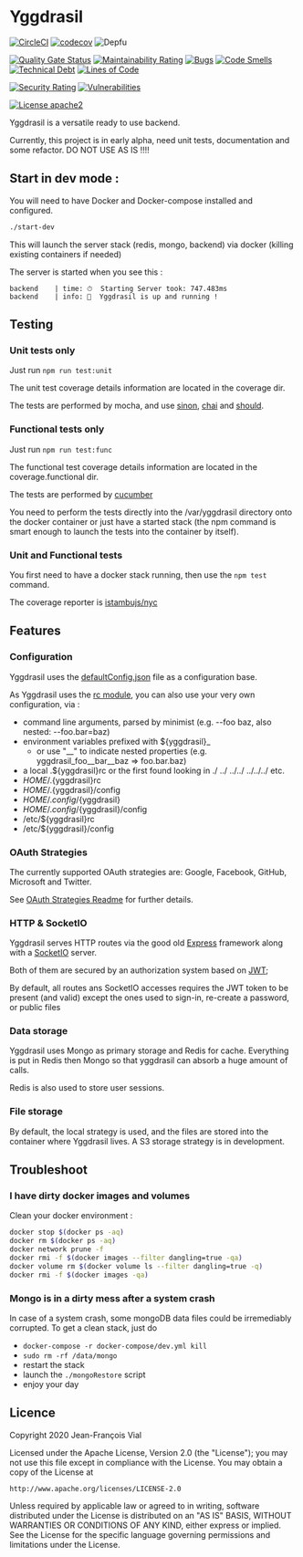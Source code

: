 # Yggdrasil

[![CircleCI](https://img.shields.io/circleci/build/github/j33f/yggdrasil/master)](https://circleci.com/gh/j33f/yggdrasil/tree/master)
[![codecov](https://img.shields.io/codecov/c/github/j33f/yggdrasil?token=JRVW2FHCKL)](https://codecov.io/gh/j33f/yggdrasil)
![Depfu](https://img.shields.io/depfu/j33f/yggdrasil)

[![Quality Gate Status](https://sonarcloud.io/api/project_badges/measure?project=j33f_yggdrasil&metric=alert_status)](https://sonarcloud.io/dashboard?id=j33f_yggdrasil)
[![Maintainability Rating](https://sonarcloud.io/api/project_badges/measure?project=j33f_yggdrasil&metric=sqale_rating)](https://sonarcloud.io/dashboard?id=j33f_yggdrasil)
[![Bugs](https://sonarcloud.io/api/project_badges/measure?project=j33f_yggdrasil&metric=bugs)](https://sonarcloud.io/dashboard?id=j33f_yggdrasil)
[![Code Smells](https://sonarcloud.io/api/project_badges/measure?project=j33f_yggdrasil&metric=code_smells)](https://sonarcloud.io/dashboard?id=j33f_yggdrasil)
[![Technical Debt](https://sonarcloud.io/api/project_badges/measure?project=j33f_yggdrasil&metric=sqale_index)](https://sonarcloud.io/dashboard?id=j33f_yggdrasil)
[![Lines of Code](https://sonarcloud.io/api/project_badges/measure?project=j33f_yggdrasil&metric=ncloc)](https://sonarcloud.io/dashboard?id=j33f_yggdrasil)

[![Security Rating](https://sonarcloud.io/api/project_badges/measure?project=j33f_yggdrasil&metric=security_rating)](https://sonarcloud.io/dashboard?id=j33f_yggdrasil)
[![Vulnerabilities](https://sonarcloud.io/api/project_badges/measure?project=j33f_yggdrasil&metric=vulnerabilities)](https://sonarcloud.io/dashboard?id=j33f_yggdrasil)

[![License apache2](https://img.shields.io/github/license/j33f/yggdrasil?label=license)](https://choosealicense.com/licenses/apache-2.0/)

Yggdrasil is a versatile ready to use backend.

Currently, this project is in early alpha, need unit tests, documentation and some refactor.
DO NOT USE AS IS !!!!

## Start in dev  mode : 

You will need to have Docker and Docker-compose installed and configured.

```bash
./start-dev
```

This will launch the server stack (redis, mongo, backend) via docker (killing existing containers if needed)

The server is started when you see this : 

```
backend    | time: ⏱  Starting Server took: 747.483ms
backend    | info: 🤘  Yggdrasil is up and running !

```

## Testing

### Unit tests only

Just run `npm run test:unit`

The unit test coverage details information are located in the coverage dir.

The tests are performed by mocha, and use [sinon](https://sinonjs.org), [chai](https://www.chaijs.com) and [should](https://shouldjs.github.io).

### Functional tests only

Just run `npm run test:func`

The functional test coverage details information are located in the coverage.functional dir.

The tests are performed by [cucumber](https://github.com/cucumber/cucumber-js)

You need to perform the tests directly into the /var/yggdrasil directory onto the docker container or just have a started stack (the npm command is smart enough to launch the tests into the container by itself).

### Unit and Functional tests

You first need to have a docker stack running, then use the `npm test` command.

The coverage reporter is [istambujs/nyc](https://github.com/istanbuljs/nyc)

## Features

### Configuration

Yggdrasil uses the [defaultConfig.json](./defaultConfig.json) file as a configuration base.

As Yggdrasil uses the [rc module](https://www.npmjs.com/package/rc), you can also use your very own configuration, via : 

- command line arguments, parsed by minimist (e.g. --foo baz, also nested: --foo.bar=baz)
- environment variables prefixed with ${yggdrasil}_
  - or use "__" to indicate nested properties (e.g. yggdrasil_foo__bar__baz => foo.bar.baz)
- a local .${yggdrasil}rc or the first found looking in ./ ../ ../../ ../../../ etc.
- $HOME/.${yggdrasil}rc
- $HOME/.${yggdrasil}/config
- $HOME/.config/${yggdrasil}
- $HOME/.config/${yggdrasil}/config
- /etc/${yggdrasil}rc
- /etc/${yggdrasil}/config

### OAuth Strategies

The currently supported OAuth strategies are: Google, Facebook, GitHub, Microsoft and Twitter.

See [OAuth Strategies Readme](./lib/businessObjects/repositories/AuthRepository/OAuthStrategies) for further details.

### HTTP & SocketIO

Yggdrasil serves HTTP routes via the good old [Express](https://www.npmjs.com/package/express) framework along with a
[SocketIO](https://www.npmjs.com/package/socketio-server) server.

Both of them are secured by an authorization system based on [JWT](https://jwt.io/);

By default, all routes ans SocketIO accesses requires the JWT token to be present (and valid) except the ones used to sign-in, re-create a password, or public files

### Data storage

Yggdrasil uses Mongo as primary storage and Redis for cache.
Everything is put in Redis then Mongo so that yggdrasil can absorb a huge amount of calls.

Redis is also used to store user sessions.

### File storage

By default, the local strategy is used, and the files are stored into the container where Yggdrasil lives.
A S3 storage strategy is in development.

## Troubleshoot

### I have dirty docker images and volumes

Clean your docker environment :

```bash
docker stop $(docker ps -aq)
docker rm $(docker ps -aq)
docker network prune -f
docker rmi -f $(docker images --filter dangling=true -qa)
docker volume rm $(docker volume ls --filter dangling=true -q)
docker rmi -f $(docker images -qa)
```

### Mongo is in a dirty mess after a system crash

In case of a system crash, some mongoDB data files could be irremediably corrupted. To get a clean stack, just do
* `docker-compose -r docker-compose/dev.yml kill `
* `sudo rm -rf /data/mongo`
* restart the stack
* launch the `./mongoRestore` script
* enjoy your day

## Licence 

Copyright 2020 Jean-François Vial

Licensed under the Apache License, Version 2.0 (the "License");
you may not use this file except in compliance with the License.
You may obtain a copy of the License at

    http://www.apache.org/licenses/LICENSE-2.0

Unless required by applicable law or agreed to in writing, software
distributed under the License is distributed on an "AS IS" BASIS,
WITHOUT WARRANTIES OR CONDITIONS OF ANY KIND, either express or implied.
See the License for the specific language governing permissions and
limitations under the License.
